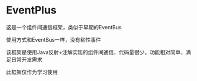 # EventPlus

这是一个组件间通信框架，类似于早期的EventBus

使用方式和EventBus一样，没有粘性事件

该框架是使用Java反射+注解实现的组件间通信，代码量很少，功能相对简单，满足日常开发需求

此框架仅作为学习使用